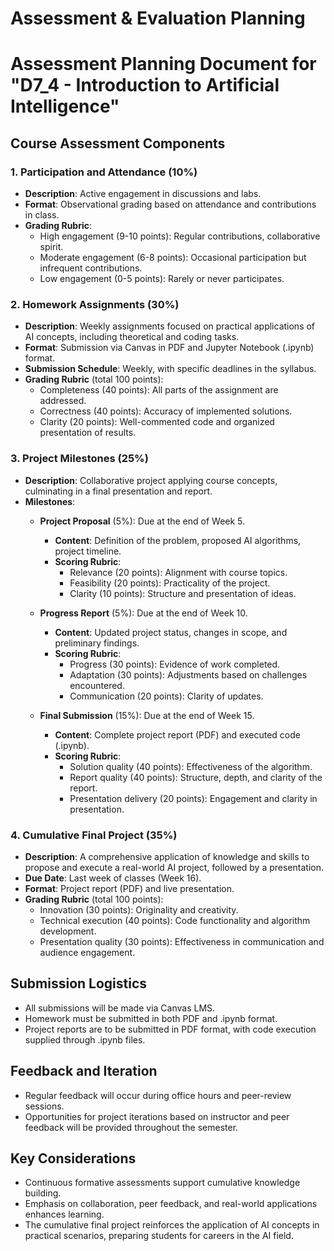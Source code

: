 Assessment & Evaluation Planning
================================

# Assessment Planning Document for "D7_4 - Introduction to Artificial Intelligence"

## Course Assessment Components

### 1. Participation and Attendance (10%)
- **Description**: Active engagement in discussions and labs.
- **Format**: Observational grading based on attendance and contributions in class.
- **Grading Rubric**:
  - High engagement (9-10 points): Regular contributions, collaborative spirit.
  - Moderate engagement (6-8 points): Occasional participation but infrequent contributions.
  - Low engagement (0-5 points): Rarely or never participates.

### 2. Homework Assignments (30%)
- **Description**: Weekly assignments focused on practical applications of AI concepts, including theoretical and coding tasks.
- **Format**: Submission via Canvas in PDF and Jupyter Notebook (.ipynb) format.
- **Submission Schedule**: Weekly, with specific deadlines in the syllabus.
- **Grading Rubric** (total 100 points):
  - Completeness (40 points): All parts of the assignment are addressed.
  - Correctness (40 points): Accuracy of implemented solutions.
  - Clarity (20 points): Well-commented code and organized presentation of results.

### 3. Project Milestones (25%)
- **Description**: Collaborative project applying course concepts, culminating in a final presentation and report.
- **Milestones**:
  - **Project Proposal** (5%): Due at the end of Week 5.
    - **Content**: Definition of the problem, proposed AI algorithms, project timeline.
    - **Scoring Rubric**:
      - Relevance (20 points): Alignment with course topics.
      - Feasibility (20 points): Practicality of the project.
      - Clarity (10 points): Structure and presentation of ideas.

  - **Progress Report** (5%): Due at the end of Week 10.
    - **Content**: Updated project status, changes in scope, and preliminary findings.
    - **Scoring Rubric**:
      - Progress (30 points): Evidence of work completed.
      - Adaptation (30 points): Adjustments based on challenges encountered.
      - Communication (20 points): Clarity of updates.

  - **Final Submission** (15%): Due at the end of Week 15.
    - **Content**: Complete project report (PDF) and executed code (.ipynb).
    - **Scoring Rubric**:
      - Solution quality (40 points): Effectiveness of the algorithm.
      - Report quality (40 points): Structure, depth, and clarity of the report.
      - Presentation delivery (20 points): Engagement and clarity in presentation.

### 4. Cumulative Final Project (35%)
- **Description**: A comprehensive application of knowledge and skills to propose and execute a real-world AI project, followed by a presentation.
- **Due Date**: Last week of classes (Week 16).
- **Format**: Project report (PDF) and live presentation.
- **Grading Rubric** (total 100 points):
  - Innovation (30 points): Originality and creativity.
  - Technical execution (40 points): Code functionality and algorithm development.
  - Presentation quality (30 points): Effectiveness in communication and audience engagement.

## Submission Logistics
- All submissions will be made via Canvas LMS.
- Homework must be submitted in both PDF and .ipynb format.
- Project reports are to be submitted in PDF format, with code execution supplied through .ipynb files.

## Feedback and Iteration
- Regular feedback will occur during office hours and peer-review sessions.
- Opportunities for project iterations based on instructor and peer feedback will be provided throughout the semester.

## Key Considerations
- Continuous formative assessments support cumulative knowledge building.
- Emphasis on collaboration, peer feedback, and real-world applications enhances learning.
- The cumulative final project reinforces the application of AI concepts in practical scenarios, preparing students for careers in the AI field.